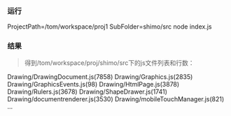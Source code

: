 ### 运行
ProjectPath=/tom/workspace/proj1 SubFolder=shimo/src node index.js

### 结果
> 得到/tom/workspace/proj/shimo/src下的js文件列表和行数：

Drawing/DrawingDocument.js(7858)
Drawing/Graphics.js(2835)
Drawing/GraphicsEvents.js(98)
Drawing/HtmlPage.js(3878)
Drawing/Rulers.js(3678)
Drawing/ShapeDrawer.js(1741)
Drawing/documentrenderer.js(3530)
Drawing/mobileTouchManager.js(821)
...
